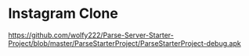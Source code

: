 # Instagram Clone

https://github.com/wolfy222/Parse-Server-Starter-Project/blob/master/ParseStarterProject/ParseStarterProject-debug.apk
